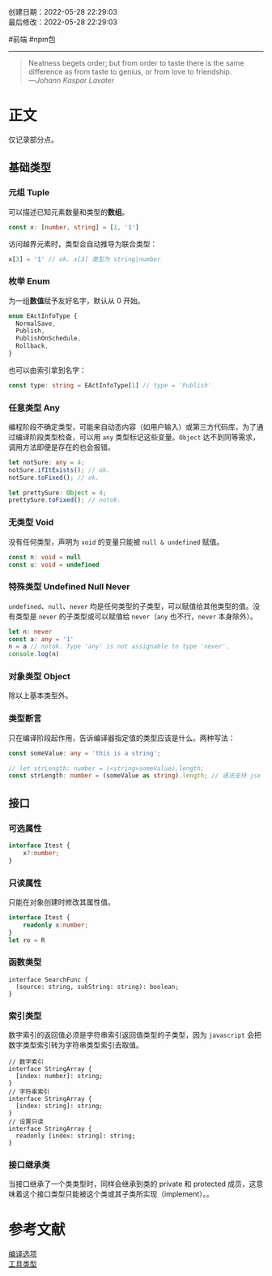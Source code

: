 创建日期：2022-05-28 22:29:03  
最后修改：2022-05-28 22:29:03

#前端 #npm包

- - -
> Neatness begets order; but from order to taste there is the same difference as from taste to genius, or from love to friendship.  
>—<cite>Johann Kaspar Lavater</cite>

# 正文

仅记录部分点。

## 基础类型

### 元组 Tuple

可以描述已知元素数量和类型的**数组**。

```ts
const x: [number, string] = [1, '1']
```

访问越界元素时，类型会自动推导为联合类型：

```ts
x[3] = '1' // ok. x[3] 类型为 string|number
```

### 枚举 Enum

为一组**数值**赋予友好名字，默认从 0 开始。

```ts
enum EActInfoType {  
  NormalSave,  
  Publish,  
  PublishOnSchedule,  
  Rollback,  
}
```

也可以由索引拿到名字：

```ts
const type: string = EActInfoType[1] // type = 'Publish'
```

### 任意类型 Any

编程阶段不确定类型，可能来自动态内容（如用户输入）或第三方代码库，为了通过编译阶段类型检查，可以用 `any` 类型标记这些变量。`Object` 达不到同等需求，调用方法即便是存在的也会报错。

```ts
let notSure: any = 4;  
notSure.ifItExists(); // ok.
notSure.toFixed(); // ok.
  
let prettySure: Object = 4;  
prettySure.toFixed(); // notok.
```

### 无类型 Void

没有任何类型，声明为 `void` 的变量只能被 `null & undefined` 赋值。

```ts
const n: void = null
const u: void = undefined
```

### 特殊类型 Undefined Null Never

`undefined`、`null`、`never` 均是任何类型的子类型，可以赋值给其他类型的值。没有类型是 `never` 的子类型或可以赋值给 `never`（`any` 也不行，`never` 本身除外）。

```ts
let n: never
const a: any = '1'
n = a // notok. Type 'any' is not assignable to type 'never'.
console.log(n)
```

### 对象类型 Object

除以上基本类型外。

### 类型断言

只在编译阶段起作用，告诉编译器指定值的类型应该是什么。两种写法：

```ts
const someValue: any = 'this is a string';  
  
// let strLength: number = (<string>someValue).length;  
const strLength: number = (someValue as string).length; // 语法支持 jsx
```

## 接口

### 可选属性

```ts
interface Itest {
	x?:number;
}
```

### 只读属性

只能在对象创建时修改其属性值。

```ts
interface Itest {
	readonly x:number;
}
let ro = R
```

### 函数类型

```
interface SearchFunc {
  (source: string, subString: string): boolean;
}
```

### 索引类型

数字索引的返回值必须是字符串索引返回值类型的子类型，因为 `javascript` 会把数字类型索引转为字符串类型索引去取值。

```
// 数字索引
interface StringArray {
  [index: number]: string;
}
// 字符串索引
interface StringArray {
  [index: string]: string;
}
// 设置只读
interface StringArray {
  readonly [index: string]: string;
}
```

### 接口继承类

当接口继承了一个类类型时，同样会继承到类的 private 和 protected 成员，这意味着这个接口类型只能被这个类或其子类所实现（implement）。。

# 参考文献

[编译选项](https://www.tslang.cn/docs/handbook/compiler-options.html)  
[工具类型](https://www.typescriptlang.org/docs/handbook/utility-types.html)
